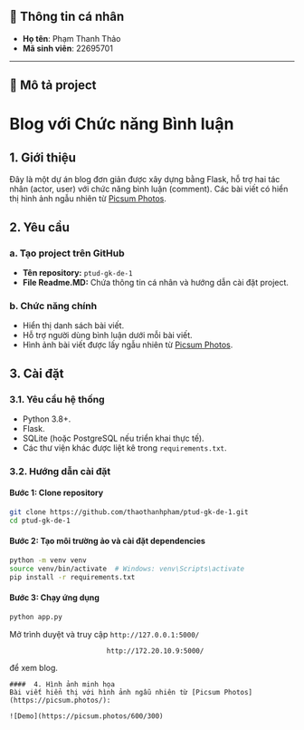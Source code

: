 
## 📌 Thông tin cá nhân  
- **Họ tên**: Phạm Thanh Thảo  
- **Mã sinh viên**: 22695701
---

## 📌 Mô tả project  
# Blog với Chức năng Bình luận

## 1. Giới thiệu
Đây là một dự án blog đơn giản được xây dựng bằng Flask, hỗ trợ hai tác nhân (actor, user) với chức năng bình luận (comment). Các bài viết có hiển thị hình ảnh ngẫu nhiên từ [Picsum Photos](https://picsum.photos/).

## 2. Yêu cầu
### a. Tạo project trên GitHub
- **Tên repository:** `ptud-gk-de-1`
- **File Readme.MD:** Chứa thông tin cá nhân và hướng dẫn cài đặt project.

### b. Chức năng chính
- Hiển thị danh sách bài viết.
- Hỗ trợ người dùng bình luận dưới mỗi bài viết.
- Hình ảnh bài viết được lấy ngẫu nhiên từ [Picsum Photos](https://picsum.photos/).

## 3. Cài đặt
### 3.1. Yêu cầu hệ thống
- Python 3.8+.
- Flask.
- SQLite (hoặc PostgreSQL nếu triển khai thực tế).
- Các thư viện khác được liệt kê trong `requirements.txt`.

### 3.2. Hướng dẫn cài đặt
#### Bước 1: Clone repository
```sh
git clone https://github.com/thaothanhpham/ptud-gk-de-1.git
cd ptud-gk-de-1
```
#### Bước 2: Tạo môi trường ảo và cài đặt dependencies
```sh
python -m venv venv
source venv/bin/activate  # Windows: venv\Scripts\activate
pip install -r requirements.txt
```
#### Bước 3: Chạy ứng dụng
```sh
python app.py
```
Mở trình duyệt và truy cập `http://127.0.0.1:5000/` 

                            http://172.20.10.9:5000/
để xem blog.
```
####  4. Hình ảnh minh họa
Bài viết hiển thị với hình ảnh ngẫu nhiên từ [Picsum Photos](https://picsum.photos/):

![Demo](https://picsum.photos/600/300)

